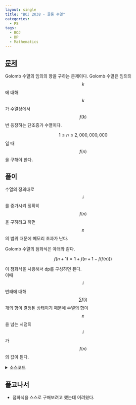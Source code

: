 ```yaml
---
layout: single
title: "BOJ 2038 - 골롱 수열"
categories:
  - PS
tags:
  - BOJ
  - DP
  - Mathematics
---
```


## <a href="https://www.acmicpc.net/problem/2038" target="_blank">문제</a>

Golomb 수열의 임의의 항을 구하는 문제이다. Golomb 수열은 임의의 $$k$$에 대해 $$k$$가 수열상에서 $$f(k)$$번 등장하는 단조증가 수열이다.

$$1\le n \le 2,000,000,000$$일 때 $$f(n)$$을 구해야 한다.

## 풀이

수열의 정의대로 $$i$$를 증가시켜 정확히 $$f(n)$$을 구하려고 하면 $$n$$의 범위 때문에 메모리 초과가 난다.

Golomb 수열의 점화식은 아래와 같다.

$$
f(n+1)=1+f(n+1-f(f(n)))
$$

이 점화식을 사용해서 dp를 구성하면 된다.  
이때 $$i$$번째에 대해 $$\sum{f(i)}$$개의 항이 결정된 상태이기 때문에 수열의 합이 $$n$$을 넘는 시점의 $$i$$가 $$f(n)$$의 값이 된다.

<details markdown="1">
<summary>소스코드</summary>

```cpp
#include<iostream>
#include<vector>
#include<utility>
#include<algorithm>

using namespace std;
using pii=pair<int, int>;
using vi=vector<int>;
using lld=long long;

int main(){
    ios::sync_with_stdio(0);
    cin.tie(0);
    int n, filled, i;
    vi a(4000000, 0);
    cin>>n;
    i=1;
    a[1]=1;
    filled=1;
    while(filled<n){
      i++;
      a[i]=1+a[i-a[a[i-1]]];
      filled+=a[i];
    }
    cout<<i;
    return 0;
}

```

</details>

## 풀고나서

- 점화식을 스스로 구해보려고 했는데 어려웠다.
